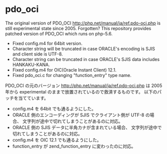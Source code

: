 pdo_oci
=======

The original version of PDO_OCI <http://php.net/manual/ja/ref.pdo-oci.php> 
is still experimental state since 2005. Forgotten? 
This repository provides patched version of PDO_OCI which runs on php-5.6.

* Fixed config.m4 for 64bit version.
* Character string will be truncated 
  in case ORACLE's encoding is SJIS and client side is UTF-8.
* Character string can be truncated 
  in case ORACLE's SJIS data includes HANKAKU-KANA.
* Fixed config.m4 for OIC(Oracle Instant Client) 12.1.
* Fixed pdo_oci.c for changing "function_entry" type name.

PDO_OCI の元のバージョン <http://php.net/manual/ja/ref.pdo-oci.php> 
は 2005 年から experimental のままで放置されているので救済するものです。
以下のパッチを当てています。

* config.m4 を 64bit でも通るようにした。
* ORACLE 側のエンコーディングが SJIS でクライアント側が UTF-8 の場合、
  文字列が途中で切れてしまうことがあるのに対応。
* ORACLE 側の SJIS データに半角カナが含まれている場合、
  文字列が途中で切れてしまうことがあるのに対応。
* config.m4 を OIC 12.1 でも通るようにした。
* function_entry が zend_function_entry に変わったのに対応。
